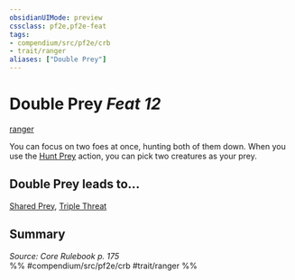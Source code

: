```yaml
---
obsidianUIMode: preview
cssclass: pf2e,pf2e-feat
tags:
- compendium/src/pf2e/crb
- trait/ranger
aliases: ["Double Prey"]
---
```

# Double Prey  *Feat 12*  
[ranger](rules/traits/ranger.md)  


You can focus on two foes at once, hunting both of them down. When you use the [Hunt Prey](rules/actions/hunt-prey.md) action, you can pick two creatures as your prey.

## Double Prey leads to...

[Shared Prey](compendium/feats/shared-prey.md), [Triple Threat](compendium/feats/triple-threat.md)

## Summary

*Source: Core Rulebook p. 175*  
%% #compendium/src/pf2e/crb #trait/ranger %%